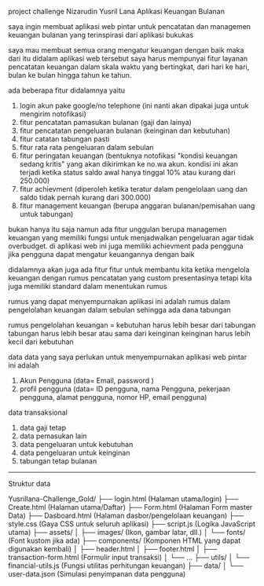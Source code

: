 
project challenge Nizarudin Yusril Lana
Aplikasi Keuangan Bulanan 

saya ingin membuat aplikasi web pintar untuk pencatatan dan
managemen keuangan bulanan yang terinspirasi dari aplikasi 
bukukas  

saya mau membuat semua orang mengatur keuangan dengan baik
maka dari itu didalam aplikasi web tersebut saya harus mempunyai fitur layanan pencatatan keuangan
dalam skala waktu yang bertingkat, dari hari ke hari, bulan ke bulan hingga tahun ke tahun.


ada beberapa fitur didalamnya yaitu 
1. login akun pake google/no telephone (ini nanti akan dipakai juga untuk mengirim notofikasi)
2. fitur pencatatan pamasukan bulanan (gaji dan lainya)
3. fitur pencatatan pengeluaran bulanan (keinginan dan kebutuhan)
4. fitur catatan tabungan pasti
5. fitur rata rata pengeluaran dalam sebulan 
6. fitur peringatan keuangan (bentuknya notofikasi "kondisi keuangan sedang kritis" yang akan dikirimkan ke no.wa akun. kondisi ini akan terjadi ketika status saldo awal hanya tinggal 10% atau kurang dari 250.000) 
8. fitur achievment (diperoleh ketika teratur dalam pengelolaan uang dan saldo tidak pernah kurang dari 300.000)
9. fitur management keuangan (berupa anggaran bulanan/pemisahan uang untuk tabungan)


bukan hanya itu saja namun ada fitur unggulan berupa managemen keuangan yang memiliki
fungsi untuk menjadwalkan pengeluaran agar tidak overbudget. di aplikasi web ini juga
memiliki achievment pada pengguna jika pengguna dapat mengatur keuangannya dengan baik

didalamnya akan juga ada fitur fitur untuk membantu kita ketika mengelola keuangan dengan rumus pencatatan yang custom presentasinya 
tetapi kita juga memiliki standard dalam menentukan rumus

rumus yang dapat menyempurnakan aplikasi ini adalah 
rumus dalam pengelolahan keuangan dalam sebulan sehingga ada dana tabungan 

rumus pengelolahan keuangan =
kebutuhan harus lebih besar dari tabungan
tabungan harus lebih besar atau sama dari keinginan
keinginan harus lebih kecil dari kebutuhan 

data data yang saya perlukan untuk menyempurnakan
aplikasi web pintar ini adalah

1. Akun Pengguna (data= Email, password )
2. profil pengguna (data= ID pengguna, nama Pengguna, pekerjaan pengguna, alamat pengguna, nomor HP, email pengguna)

data transaksional

1. data gaji tetap 
2. data pemasukan lain
3. data pengeluaran untuk kebutuhan
4. data pengeluaran untuk keinginan
5. tabungan tetap bulanan

___________________________________

Struktur data 

Yusrillana-Challenge_Gold/
├── login.html          (Halaman utama/login)
├── Create.html         (Halaman utama/Daftar)
├── Form.html           (Halaman Form master Data)
├── Dasboard.html       (Halaman dasbor/pengelolaan keuangan)
├── style.css           (Gaya CSS untuk seluruh aplikasi)
├── script.js           (Logika JavaScript utama)
├── assets/
│   ├── images/         (Ikon, gambar latar, dll.)
│   └── fonts/          (Font kustom jika ada)
├── components/         (Komponen HTML yang dapat digunakan kembali)
│   ├── header.html
│   ├── footer.html
│   ├── transaction-form.html  (Formulir input transaksi)
│   └── ...
├── utils/
│   └── financial-utils.js     (Fungsi utilitas perhitungan keuangan)
├── data/
│   └── user-data.json       (Simulasi penyimpanan data pengguna)

